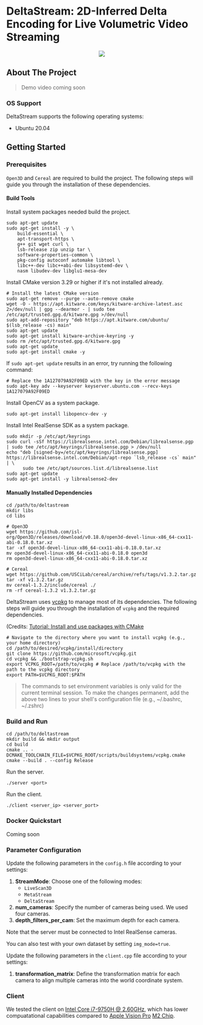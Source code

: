 # DeltaStream: 2D-Inferred Delta Encoding for Live Volumetric Video Streaming

<p align="center">
  <img src="https://github.com/user-attachments/assets/b8cb1ed1-82bb-48f7-b439-09991be9dc59" />
</p>

<!-- ABOUT THE PROJECT -->
## About The Project

> Demo video coming soon

### OS Support
DeltaStream supports the following operating systems:
- Ubuntu 20.04

## Getting Started

### Prerequisites
`Open3D` and `Cereal` are required to build the project. 
The following steps will guide you through the installation of these dependencies.

#### Build Tools
Install system packages needed build the project.
```shell
sudo apt-get update
sudo apt-get install -y \
    build-essential \
    apt-transport-https \
    g++ git wget curl \
    lsb-release zip unzip tar \
    software-properties-common \
    pkg-config autoconf automake libtool \
    libc++-dev libc++abi-dev libsystemd-dev \
    nasm libudev-dev libglu1-mesa-dev
```

Install CMake version 3.29 or higher if it's not installed already.
```shell
# Install the latest CMake version
sudo apt-get remove --purge --auto-remove cmake
wget -O - https://apt.kitware.com/keys/kitware-archive-latest.asc 2>/dev/null | gpg --dearmor - | sudo tee /etc/apt/trusted.gpg.d/kitware.gpg >/dev/null
sudo apt-add-repository "deb https://apt.kitware.com/ubuntu/ $(lsb_release -cs) main"
sudo apt-get update
sudo apt-get install kitware-archive-keyring -y
sudo rm /etc/apt/trusted.gpg.d/kitware.gpg
sudo apt-get update
sudo apt-get install cmake -y
```
If `sudo apt-get update` results in an error, try running the following command:
```shell
# Replace the 1A127079A92F09ED with the key in the error message
sudo apt-key adv --keyserver keyserver.ubuntu.com --recv-keys 1A127079A92F09ED
```

Install OpenCV as a system package.
```shell
sudo apt-get install libopencv-dev -y
```

Install Intel RealSense SDK as a system package.
```shell
sudo mkdir -p /etc/apt/keyrings
sudo curl -sSf https://librealsense.intel.com/Debian/librealsense.pgp | sudo tee /etc/apt/keyrings/librealsense.pgp > /dev/null
echo "deb [signed-by=/etc/apt/keyrings/librealsense.pgp] https://librealsense.intel.com/Debian/apt-repo `lsb_release -cs` main" | \
      sudo tee /etc/apt/sources.list.d/librealsense.list
sudo apt-get update
sudo apt-get install -y librealsense2-dev
```

#### Manually Installed Dependencies
```shell
cd /path/to/deltastream
mkdir libs
cd libs

# Open3D
wget https://github.com/isl-org/Open3D/releases/download/v0.18.0/open3d-devel-linux-x86_64-cxx11-abi-0.18.0.tar.xz
tar -xf open3d-devel-linux-x86_64-cxx11-abi-0.18.0.tar.xz
mv open3d-devel-linux-x86_64-cxx11-abi-0.18.0 open3d
rm open3d-devel-linux-x86_64-cxx11-abi-0.18.0.tar.xz

# Cereal
wget https://github.com/USCiLab/cereal/archive/refs/tags/v1.3.2.tar.gz
tar -xf v1.3.2.tar.gz
mv cereal-1.3.2/include/cereal ./
rm -rf cereal-1.3.2 v1.3.2.tar.gz
```

DeltaStream uses [vcpkg](https://vcpkg.io/en/index.html) to manage most of its dependencies.
The following steps will guide you through the installation of `vcpkg` and the required dependencies.

(Credits: [Tutorial: Install and use packages with CMake](https://learn.microsoft.com/en-us/vcpkg/get_started/get-started?pivots=shell-bash)

```shell 
# Navigate to the directory where you want to install vcpkg (e.g., your home directory)
cd /path/to/desired/vcpkg/install/directory
git clone https://github.com/microsoft/vcpkg.git
cd vcpkg && ./bootstrap-vcpkg.sh
export VCPKG_ROOT=/path/to/vcpkg # Replace /path/to/vcpkg with the path to the vcpkg directory
export PATH=$VCPKG_ROOT:$PATH
```
> The commands to set environment variables is only valid for the current terminal session. 
> To make the changes permanent, add the above two lines to your shell's configuration file (e.g., ~/.bashrc, ~/.zshrc)

### Build and Run
```shell
cd /path/to/deltastream
mkdir build && mkdir output
cd build
cmake .. -DCMAKE_TOOLCHAIN_FILE=$VCPKG_ROOT/scripts/buildsystems/vcpkg.cmake
cmake --build . --config Release
```

Run the server.
```shell
./server <port>
```

Run the client.
```shell
./client <server_ip> <server_port>
```

### Docker Quickstart
Coming soon


### Parameter Configuration

Update the following parameters in the `config.h` file according to your settings:

1. **StreamMode**: Choose one of the following modes:
   - `LiveScan3D`
   - `MetaStream`
   - `DeltaStream`
2. **num_cameras**: Specify the number of cameras being used. We used four cameras.
3. **depth_filters_per_cam**: Set the maximum depth for each camera.

Note that the server must be connected to Intel RealSense cameras.

You can also test with your own dataset by setting `img_mode=true`.

Update the following parameters in the `client.cpp` file according to your settings:

1. **transformation_matrix**: Define the transformation matrix for each camera to align multiple cameras into the world coordinate system.


### Client
We tested the client on [Intel Core i7-9750H @ 2.60GHz](https://www.cpubenchmark.net/cpu.php?id=3425&cpu=Intel+Core+i7-9750H+%40+2.60GHz), which has lower compuatational capabilities compared to [Apple Vision Pro](https://www.apple.com/apple-vision-pro/specs/) [M2 Chip](https://www.cpubenchmark.net/cpu.php?cpu=Apple+M2+8+Core+3500+MHz&id=4922).
